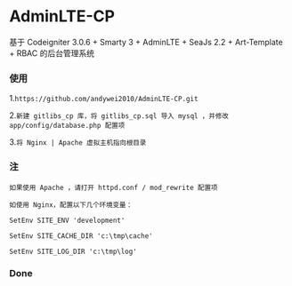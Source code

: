 # AdminLTE-CP
基于 Codeigniter 3.0.6 + Smarty 3 + AdminLTE + SeaJs 2.2 + Art-Template + RBAC 的后台管理系统

### 使用
1.`https://github.com/andywei2010/AdminLTE-CP.git`

2.`新建 gitlibs_cp 库，将 gitlibs_cp.sql 导入 mysql ，并修改 app/config/database.php 配置项`

3.`将 Nginx | Apache 虚拟主机指向根目录`

### 注
`如果使用 Apache ，请打开 httpd.conf / mod_rewrite 配置项`

`如使用 Nginx，配置以下几个环境变量：`

`SetEnv SITE_ENV 'development'`

`SetEnv SITE_CACHE_DIR 'c:\tmp\cache'`

`SetEnv SITE_LOG_DIR 'c:\tmp\log'`

### Done
